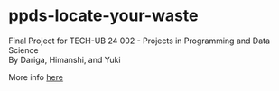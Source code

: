 # ppds-locate-your-waste
Final Project for TECH-UB 24 002 - Projects in Programming and Data Science <br>
By Dariga, Himanshi, and Yuki

More info <a href="https://github.com/himanshilalwani/ppds-locate-your-waste/blob/main/ppds%20final%20project%20report.pdf">here</a>

